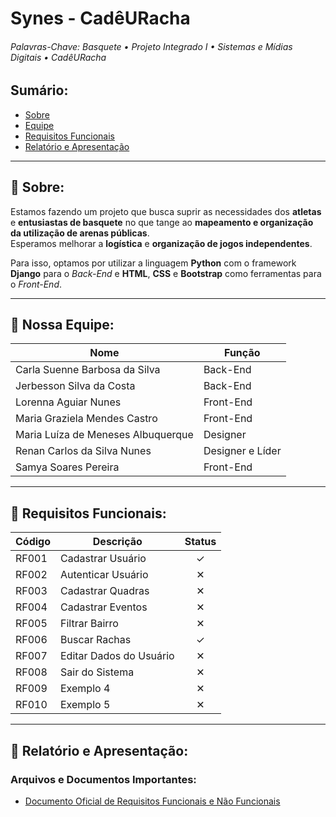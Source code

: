 # Synes - CadêURacha

###### Palavras-Chave: Basquete • Projeto Integrado I • Sistemas e Mídias Digitais • CadêURacha

## Sumário:
- [Sobre](#sobre)
- [Equipe](#equipe)
- [Requisitos Funcionais](#requisitos-funcionais)
- [Relatório e Apresentação](#relatório-e-apresentação)

---

<a id="sobre"></a>
## 🎥 Sobre:

Estamos fazendo um projeto que busca suprir as necessidades dos **atletas** e **entusiastas de basquete** no que tange ao **mapeamento e organização da utilização de arenas públicas**.  
Esperamos melhorar a **logística** e **organização de jogos independentes**.  

Para isso, optamos por utilizar a linguagem **Python** com o framework **Django** para o *Back-End* e **HTML**, **CSS** e **Bootstrap** como ferramentas para o *Front-End*.

---

<a id="equipe"></a>
## 🙋 Nossa Equipe:

| Nome                                | Função             |
|-------------------------------------|--------------------|
| Carla Suenne Barbosa da Silva       | Back-End           |
| Jerbesson Silva da Costa            | Back-End           |
| Lorenna Aguiar Nunes                | Front-End          |
| Maria Graziela Mendes Castro        | Front-End          |
| Maria Luíza de Meneses Albuquerque  | Designer           |
| Renan Carlos da Silva Nunes         | Designer e Líder   |
| Samya Soares Pereira                | Front-End          |

---

<a id="requisitos-funcionais"></a>
## 📑 Requisitos Funcionais:

| Código | Descrição                  | Status |
|--------|----------------------------|:------:|
| RF001  | Cadastrar Usuário          |   ✓    |
| RF002  | Autenticar Usuário         |   ✕    |
| RF003  | Cadastrar Quadras          |   ✕    |
| RF004  | Cadastrar Eventos          |   ✕    |
| RF005  | Filtrar Bairro             |   ✕    |
| RF006  | Buscar Rachas              |   ✓    |
| RF007  | Editar Dados do Usuário    |   ✕    |
| RF008  | Sair do Sistema            |   ✕    |
| RF009  | Exemplo 4                  |   ✕    |
| RF010  | Exemplo 5                  |   ✕    |

---

<a id="relatório-e-apresentação"></a>
## 📝 Relatório e Apresentação:

### Arquivos e Documentos Importantes:
- [Documento Oficial de Requisitos Funcionais e Não Funcionais](https://docs.google.com/document/d/1Ld6v-xZWNANKwsz1KVL2QF71mMjOWA8E/edit?usp=sharing&ouid=116392937404212256733&rtpof=true&sd=true)

